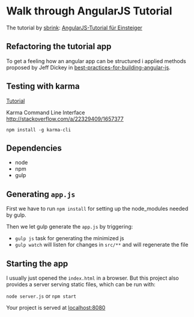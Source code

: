 # Walk through AngularJS Tutorial

The tutorial by [sbrink](https://github.com/sbrink): [AngularJS-Tutorial für Einsteiger](http://angularjs.de/artikel/angularjs-tutorial-deutsch)

## Refactoring the tutorial app

To get a feeling how an angular app can be structured i applied methods proposed by Jeff Dickey in
[best-practices-for-building-angular-js](https://medium.com/@dickeyxxx/best-practices-for-building-angular-js-apps-266c1a4a6917).

## Testing with karma

[Tutorial](http://www.ng-newsletter.com/advent2013/#!/day/19)

Karma Command Line Interface 
http://stackoverflow.com/a/22329409/1657377

```
npm install -g karma-cli
``` 

## Dependencies

* node
* npm
* gulp

## Generating `app.js`

First we have to run `npm install` for setting up the node_modules needed by gulp.

Then we let gulp generate the `app.js` by triggering:
  * `gulp js` task for generating the minimized js
  * `gulp watch` will listen for changes in `src/**` and will regenerate the file

## Starting the app

I usually just opened the `index.html` in a browser. But this project also provides
a server serving static files, which can be run with:

`node server.js` or
`npm start`

Your project is served at [localhost:8080](http://localhost:8080)
